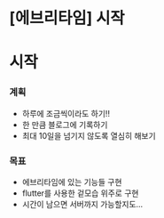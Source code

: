 # [에브리타임] 시작


# 시작

### 계획

- 하루에 조금씩이라도 하기!!
- 한 만큼 블로그에 기록하기
- 최대 10일을 넘기지 않도록 열심히 해보기





### 목표

- 에브리타임에 있는 기능들 구현
- flutter를 사용한 겉모습 위주로 구현
- 시간이 남으면 서버까지 가능할지도...



#### 			
